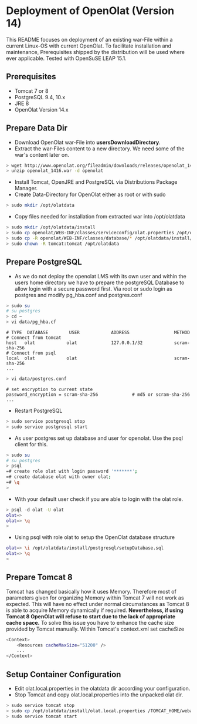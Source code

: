# Deployment of OpenOlat (Version 14)

This README focuses on deployment of an existing war-File within a current Linux-OS with current OpenOlat. 
To facilitate installation and maintenance, Prerequisites shipped by the distribution will be used where ever applicable. 
Tested with OpenSuSE LEAP 15.1. 
   
## Prerequisites

* Tomcat 7 or 8
* PostgreSQL 9.4, 10.x
* JRE 8
* OpenOlat Version 14.x


## Prepare Data Dir

* Download OpenOlat war-File into <b>usersDownloadDirectory</b>.
* Extract the war-Files content to a new directory. We need some of the war's content later on. 

```bash 
> wget http://www.openolat.org/fileadmin/downloads/releases/openolat_1416.war
> unzip openolat_1416.war -d openolat
```
* Install Tomcat, OpenJRE and PostgreSQL via Distributions Package Manager.
* Create Data-Directory for OpenOlat either as root or with sudo

```bash 
> sudo mkdir /opt/olatdata
```

* Copy files needed for installation from extracted war into /opt/olatdata
  
```bash 
> sudo mkdir /opt/olatdata/install
> sudo cp openolat/WEB-INF/classes/serviceconfig/olat.properties /opt/olatdata/install/olat.local.properties
> sudo cp -R openolat/WEB-INF/classes/database/* /opt/olatdata/install/
> sudo chown -R tomcat:tomcat /opt/olatdata
```

## Prepare PostgreSQL

* As we do not deploy the openolat LMS with its own user and within the users home directory we have to prepare the postgreSQL Database to 
allow login with a secure password first. Via root or sudo login as postgres and modify pg_hba.conf and postgres.conf  

```bash 
> sudo su 
# su postgres
> cd ~
> vi data/pg_hba.cf
```

```
# TYPE  DATABASE        USER            ADDRESS                 METHOD
# Connect from tomcat
host   olat            olat             127.0.0.1/32            scram-sha-256
# Connect from psql
local  olat            olat                                     scram-sha-256
...
```

```bash
> vi data/postgres.conf
```
```
# set encryption to current state
password_encryption = scram-sha-256             # md5 or scram-sha-256
...
```

* Restart PostgreSQL

```bash 
> sudo service postgresql stop
> sudo service postgresql start
```
 
* As user postgres set up database and user for openolat. Use the psql client for this. 

```bash 
> sudo su 
# su postgres
> psql
=# create role olat with login password '*******';
=# create database olat with owner olat;
=# \q
>
```

* With your default user check if you are able to login with the olat role.

```bash 
> psql -d olat -U olat 
olat=>
olat=> \q
>
```

* Using psql with role olat to setup the OpenOlat database structure

```bash 
olat=> \i /opt/olatdata/install/postgresql/setupDatabase.sql
olat=> \q
>
```

## Prepare Tomcat 8

Tomcat has changed basically how it uses Memory. Therefore most of parameters given for organizing Memory within Tomcat 7 will not work as expected. This will have no effect under normal circumstances as Tomcat 8 is able to acquire Memory dynamically if required. 
<b>Nevertheless, if using Tomcat 8 OpenOlat will refuse to start due to the lack of appropriate cache space.</b> To solve this issue you have to enhance the cache size provided by Tomcat manually. Within Tomcat's context.xml set cacheSize

```bash 
<Context>
    <Resources cacheMaxSize="51200" />
	...
</Context>
```

## Setup Container Configuration  

* Edit olat.local.properties in the olatdata dir according your configuration. 
* Stop Tomcat and copy olat.local.properties into the unpacked olat dir.

```bash 
> sudo service tomcat stop
> sudo cp /opt/olatdata/install/olat.local.properties /TOMCAT_HOME/webapps/openolat/WEB-INF/classes/olat.local.properties
> sudo service tomcat start
```
  




 
